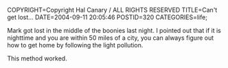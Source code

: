 COPYRIGHT=Copyright Hal Canary / ALL RIGHTS RESERVED
TITLE=Can't get lost...
DATE=2004-09-11 20:05:46
POSTID=320
CATEGORIES=life;

Mark got lost in the middle of the boonies last night. I pointed out that if it is nighttime and you are within 50 miles of a city, you can always figure out how to get home by following the light pollution.

This method worked.
